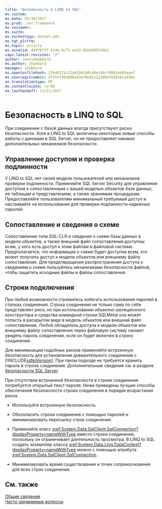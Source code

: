 ```yaml
---
title: "Безопасность в LINQ to SQL"
ms.custom: 
ms.date: 03/30/2017
ms.prod: .net-framework
ms.reviewer: 
ms.suite: 
ms.technology: dotnet-ado
ms.tgt_pltfrm: 
ms.topic: article
ms.assetid: d49787f7-414e-4c71-aa33-80a5895536b1
caps.latest.revision: "2"
author: JennieHubbard
ms.author: jhubbard
manager: jhubbard
ms.openlocfilehash: 27e40221c22a91bb2a8c40ec4bcfd663eb05aaef
ms.sourcegitcommit: 4f3fef493080a43e70e951223894768d36ce430a
ms.translationtype: MT
ms.contentlocale: ru-RU
ms.lasthandoff: 11/21/2017
---
```

# <a name="security-in-linq-to-sql"></a>Безопасность в LINQ to SQL
При соединении с базой данных всегда присутствуют риски безопасности. Хотя в LINQ to SQL включены некоторые новые способы работы с данными в SQL Server, он не предоставляет никаких дополнительных механизмов безопасности.  
  
## <a name="access-control-and-authentication"></a>Управление доступом и проверка подлинности  
 У LINQ to SQL нет своей модели пользователей или механизмов проверки подлинности. Применяйте SQL Server Security для управления доступом к сопоставленным с вашей моделью объектов базе данных, ее таблицам и представлениям, а также хранимым процедурам. Предоставляйте пользователям минимальный требуемый доступ и настаивайте на использовании для проверки подлинности надежных паролей.  
  
## <a name="mapping-and-schema-information"></a>Сопоставление и сведения о схеме  
 Сопоставление типа SQL-CLR и сведения о схеме базы данных в модели объектов, а также внешний файл сопоставления доступны всем, у кого есть доступ к этим файлам в файловой системе. Предполагается, что информация о схеме будет доступна всем, кто может получить доступ к модели объектов или внешнему файлу сопоставления. Для предотвращения распространения доступа к сведениям о схеме пользуйтесь механизмами безопасности файлов, чтобы защитить исходные файлы и файлы сопоставления.  
  
## <a name="connection-strings"></a>Строки подключения  
 При любой возможности стремитесь избегать использования паролей в строках соединения. Строка соединения не только сама по себе представляет риск, но при использовании объектно-реляционного конструктора и средства командной строки SQLMetal она может попасть в раскрытом виде в модель объектов или внешний файл сопоставления. Любой обладатель доступа к модели объектов или внешнему файлу сопоставления через файловую систему сможет увидеть пароль соединения, если он будет включен в строку соединения.  
  
 Для минимизации подобных рисков применяйте встроенную безопасность для установления доверительного соединения с [!INCLUDE[ssNoVersion](../../../../../../includes/ssnoversion-md.md)]. При таком подходе не требуется хранить пароль в строке соединения. Дополнительные сведения см. в разделе [безопасности SQL Server](../../../../../../docs/framework/data/adonet/sql/sql-server-security.md).  
  
 При отсутствии встроенной безопасности в строке соединения потребуется открытый текст пароля. Ниже приведены лучшие способы обеспечения безопасности строки соединения в порядке возрастания риска.  
  
-   Используйте встроенную безопасность.  
  
-   Обезопасить строки соединения с помощью паролей и минимизировать пересылку строк соединения.  
  
-   Применяйте класс <xref:System.Data.SqlClient.SqlConnection?displayProperty=nameWithType> вместо строки соединения, поскольку он ограничивает длительность просмотра. В LINQ to SQL создать экземпляр класса <xref:System.Data.Linq.DataContext?displayProperty=nameWithType> можно с помощью атрибута <xref:System.Data.SqlClient.SqlConnection>.  
  
-   Минимизировать время существования и точек соприкосновения для всех строк соединения.  
  
## <a name="see-also"></a>См. также  
 [Общие сведения](../../../../../../docs/framework/data/adonet/sql/linq/background-information.md)  
 [Часто задаваемые вопросы](../../../../../../docs/framework/data/adonet/sql/linq/frequently-asked-questions.md)
